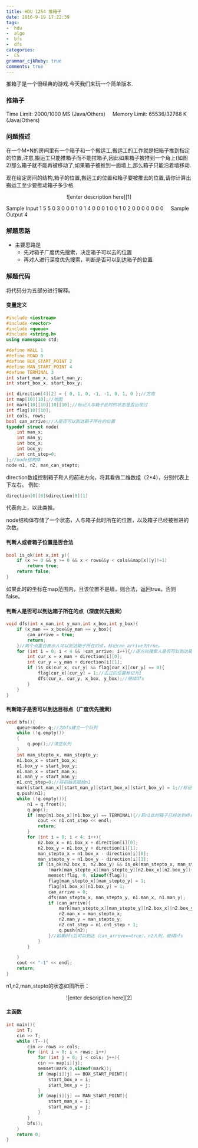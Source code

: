```yaml
---
title: HDU 1254 推箱子
date: 2016-9-19 17:22:39
tags: 
-  hdu 
-  algo
-  bfs 
-  dfs
categories:
-  CS
grammar_cjkRuby: true
comments: true
---
```

推箱子是一个很经典的游戏.今天我们来玩一个简单版本.
<!-- more -->
### 推箱子
Time Limit: 2000/1000 MS (Java/Others)    
Memory Limit: 65536/32768 K (Java/Others)

### 问题描述
在一个M*N的房间里有一个箱子和一个搬运工,搬运工的工作就是把箱子推到指定的位置,注意,搬运工只能推箱子而不能拉箱子,因此如果箱子被推到一个角上(如图2)那么箱子就不能再被移动了,如果箱子被推到一面墙上,那么箱子只能沿着墙移动.

现在给定房间的结构,箱子的位置,搬运工的位置和箱子要被推去的位置,请你计算出搬运工至少要推动箱子多少格.

<div align=center>
![enter description here][1]
</div>

Sample Input
1 
5 5
0 3 0 0 0 
1 0 1 4 0 
0 0 1 0 0 
1 0 2 0 0
0 0 0 0 0
 
 
Sample Output
4

### 解题思路
* 主要思路是
   * 先对箱子广度优先搜索，决定箱子可以去的位置
   * 再对人进行深度优先搜索，判断是否可以到达箱子的位置
   
### 解题代码
将代码分为五部分进行解释。
#### 变量定义

```cpp 
#include <iostream>
#include <vector>
#include <queue>
#include <string.h> 
using namespace std;

#define WALL 1
#define ROAD 0
#define BOX_START_POINT 2
#define MAN_START_POINT 4
#define TERMINAL 3
int start_man_x, start_man_y;
int start_box_x, start_box_y;

int direction[4][2] = { 0, 1, 0, -1, -1, 0, 1, 0 };//方向
int map[10][10];//地图
int mark[10][10][10][10];//标记人与箱子此时的状态是否出现过
int flag[10][10];
int cols, rows;
bool can_arrive;//人是否可以到达箱子所在的位置
typedef struct node{
	int man_x;
	int man_y;
	int box_x;
	int box_y;
	int cnt_step=0;
};//node结构体
node n1, n2, man_can_stepto;
```
direction数组控制箱子和人的前进方向，将其看做二维数组（2*4），分别代表上下左右。
例如:
```cpp 
direction[0][0]&direction[0][1]
```
代表向上，以此类推。

node结构体存储了一个状态，人与箱子此时所在的位置，以及箱子已经被推进的次数。

#### 判断人或者箱子位置是否合法
```cpp 
bool is_ok(int x,int y){
	if (x >= 0 && y >= 0 && x < rows&&y < cols&&map[x][y]!=1)
		return true;
	return false;
}
```
如果此时的坐标在map范围内，且该位置不是墙，则合法，返回true。否则false。

#### 判断人是否可以到达箱子所在的点（深度优先搜索）
```cpp 
void dfs(int x_man,int y_man,int x_box,int y_box){
	if (x_man == x_box&&y_man == y_box){
		can_arrive = true;
		return;
	}//两个点重合表示人可以到达箱子所在的点，标记can_arrive为true。
	for (int i = 0; i < 4 && !can_arrive; i++){//逐方向搜索人是否可以到达箱子所在的点
		int cur_x = x_man + direction[i][0];
		int cur_y = y_man + direction[i][1];
		if (is_ok(cur_x, cur_y) && flag[cur_x][cur_y] == 0){
			flag[cur_x][cur_y] = 1;//去过的位置标记为1
			dfs(cur_x, cur_y, x_box, y_box);//继续dfs
		}
	}
}
```

#### 判断箱子是否可以到达目标点（广度优先搜索）
```cpp 
void bfs(){
	queue<node> q;//为bfs建立一个队列
	while (!q.empty())
	{
		q.pop();//清空队列
	}
	int man_stepto_x, man_stepto_y;
	n1.box_x = start_box_x;
	n1.box_y = start_box_y;
	n1.man_x = start_man_x;
	n1.man_y = start_man_y;
	n1.cnt_step=0;//将初始态赋给n1
	mark[start_man_x][start_man_y][start_box_x][start_box_y] = 1;//标记此时的状态
	q.push(n1);
	while (!q.empty()){
		n1 = q.front();
		q.pop();
		if (map[n1.box_x][n1.box_y] == TERMINAL){//若n1此时箱子已经达到终点，输出结果
			cout << n1.cnt_step << endl;
			return;
		}
		for (int i = 0; i < 4; i++){
			n2.box_x = n1.box_x + direction[i][0];
			n2.box_y = n1.box_y + direction[i][1];
			man_stepto_x = n1.box_x - direction[i][0];
			man_stepto_y = n1.box_y - direction[i][1];
			if (is_ok(n2.box_x, n2.box_y) && is_ok(man_stepto_x, man_stepto_y) && 
				!mark[man_stepto_x][man_stepto_y][n2.box_x][n2.box_y]){
				memset(flag, 0, sizeof(flag));
				flag[man_stepto_x][man_stepto_y] = 1;
				flag[n1.box_x][n1.box_y] = 1;
				can_arrive = 0;
				dfs(man_stepto_x, man_stepto_y, n1.man_x, n1.man_y);
				if (can_arrive){
					mark[man_stepto_x][man_stepto_y][n2.box_x][n2.box_y] = 1;
					n2.man_x = man_stepto_x;
					n2.man_y = man_stepto_y;
					n2.cnt_step = n1.cnt_step + 1;
					q.push(n2);
				}//如果dfs后可以到达（can_arrive==true），n2入列，继续bfs
			}
		}

	}
	cout << "-1" << endl;
	return;
}
```
n1,n2,man_stepto的状态如图所示：
<div align=center>
![enter description here][2]
</div>

#### 主函数
```cpp 
int main(){
	int T;
	cin >> T;
	while (T--){
		cin >> rows >> cols;
		for (int i = 0; i < rows; i++)
			for (int j = 0; j < cols; j++){
			cin >> map[i][j];
			memset(mark,0,sizeof(mark));
			if (map[i][j] == BOX_START_POINT){
				start_box_x = i;
				start_box_y = j;
			}
			if (map[i][j] == MAN_START_POINT){
				start_man_x = i;
				start_man_y = j;
			}
		}
		bfs();
	}
	return 0;
}
```


  [1]: http://img.blog.csdn.net/20151211100807926
  [2]: http://i1.piimg.com/567571/957f6c1be4939c3c.png